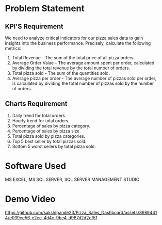 # Problem Statement 
## KPI'S Requirement
We need to analyze critical indicators for our pizza sales data to gain insights into the business performance. Precisely, calculate the following metrics:
1. Total Revenue - The sum of the total price of all pizza orders.
2. Average Order Value - The average amount spent per order, calculated by dividing the total revenue by the total number of orders.
3. Total pizza sold - The sum of the quantities sold.
4. Average pizza per order - The average number of pizzas sold per order, is calculated by dividing the total number of pizzas sold by the number of orders.

## Charts Requirement 
1. Daily trend for total orders
2. Hourly trend for total orders.
3. Percentage of sales by pizza category.
4. Percentage of sales by pizza size.
5. Total pizza sold by pizza categories.
6. Top 5 best seller by total pizzas sold.
7. Bottom 5 worst sellers by total pizza sold.

# Software Used
MS EXCEL, MS SQL SERVER, SQL SERVER MANAGEMENT STUDIO

# Demo Video

https://github.com/sakshipande23/Pizza_Sales_Dashboard/assets/89894414/e039ee56-e2cc-4d4c-9be4-d987d2d2cf51


